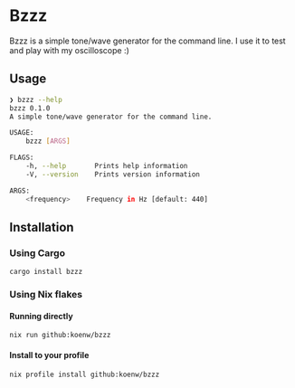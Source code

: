 # Bzzz

Bzzz is a simple tone/wave generator for the command line. I use it to test and
play with my oscilloscope :)


## Usage

```sh
❯ bzzz --help
bzzz 0.1.0
A simple tone/wave generator for the command line.

USAGE:
    bzzz [ARGS]

FLAGS:
    -h, --help       Prints help information
    -V, --version    Prints version information

ARGS:
    <frequency>    Frequency in Hz [default: 440]
```


## Installation

### Using Cargo

`cargo install bzzz`


### Using Nix flakes

#### Running directly

`nix run github:koenw/bzzz`


#### Install to your profile

`nix profile install github:koenw/bzzz`
